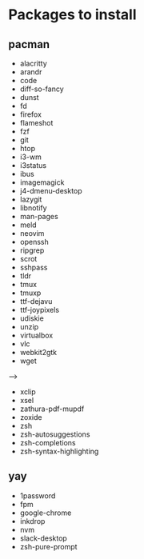 # Packages to install

## pacman

- alacritty
- arandr
- code
- diff-so-fancy
- dunst
- fd <!-- needed for neovim -->
- firefox
- flameshot
- fzf
- git
- htop
- i3-wm
- i3status
- ibus
- imagemagick
- j4-dmenu-desktop
- lazygit
- libnotify <!-- needed for desktop notifications -->
- man-pages
- meld <!-- needed for Bright View -->
- neovim
- openssh
- ripgrep
- scrot
- sshpass <!-- needed for Head Node Installer -->
- tldr
- tmux
- tmuxp
- ttf-dejavu
- ttf-joypixels
- udiskie <!-- automatically mount devices -->
- unzip
- virtualbox <!-- needed for Head Node Installer -->
- vlc
- webkit2gtk <!-- needed for SSO in Cisco AnyConnect -->
- wget
<!-- - xcape <!-- needed for remapping Caps Lock --> -->
- xclip
- xsel
- zathura-pdf-mupdf
- zoxide
- zsh
- zsh-autosuggestions
- zsh-completions
- zsh-syntax-highlighting

## yay

- 1password
- fpm <!-- needed for Head Node Installer -->
- google-chrome
- inkdrop
- nvm
- slack-desktop
- zsh-pure-prompt
